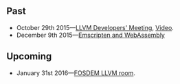 ## Past

- October 29th 2015—[LLVM Developers' Meeting](http://llvm.org/devmtg/2015-10/slides/BastienGohman-WebAssembly-HereBeDragons.pdf), [Video](https://www.youtube.com/watch?v=5W7NkofUtAw).
- December 9th 2015—[Emscripten and WebAssembly](https://kripken.github.io/talks/wasm.html)

## Upcoming

 - January 31st 2016—[FOSDEM LLVM room](https://fosdem.org/2016/schedule/event/llvm_webassembly).
